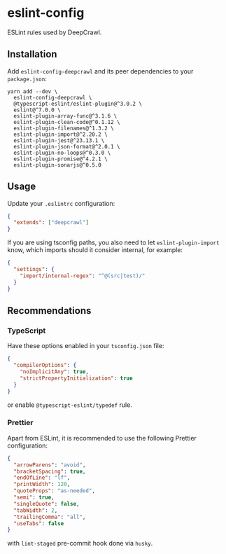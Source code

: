 # eslint-config

ESLint rules used by DeepCrawl.

## Installation

Add `eslint-config-deepcrawl` and its peer dependencies to your `package.json`:

```shell
yarn add --dev \
  eslint-config-deepcrawl \
  @typescript-eslint/eslint-plugin@^3.0.2 \
  eslint@^7.0.0 \
  eslint-plugin-array-func@^3.1.6 \
  eslint-plugin-clean-code@^0.1.12 \
  eslint-plugin-filenames@^1.3.2 \
  eslint-plugin-import@^2.20.2 \
  eslint-plugin-jest@^23.13.1 \
  eslint-plugin-json-format@^2.0.1 \
  eslint-plugin-no-loops@^0.3.0 \
  eslint-plugin-promise@^4.2.1 \
  eslint-plugin-sonarjs@^0.5.0
```

## Usage

Update your `.eslintrc` configuration:

```json
{
  "extends": ["deepcrawl"]
}
```

If you are using tsconfig paths, you also need to let `eslint-plugin-import` know, which imports should it consider internal, for example:

```json
{
  "settings": {
    "import/internal-regex": "^@(src|test)/"
  }
}
```

## Recommendations

### TypeScript

Have these options enabled in your `tsconfig.json` file:

```json
{
  "compilerOptions": {
    "noImplicitAny": true,
    "strictPropertyInitialization": true
  }
}
```

or enable `@typescript-eslint/typedef` rule.

### Prettier

Apart from ESLint, it is recommended to use the following Prettier configuration:

```json
{
  "arrowParens": "avoid",
  "bracketSpacing": true,
  "endOfLine": "lf",
  "printWidth": 120,
  "quoteProps": "as-needed",
  "semi": true,
  "singleQuote": false,
  "tabWidth": 2,
  "trailingComma": "all",
  "useTabs": false
}
```

with `lint-staged` pre-commit hook done via `husky`.
